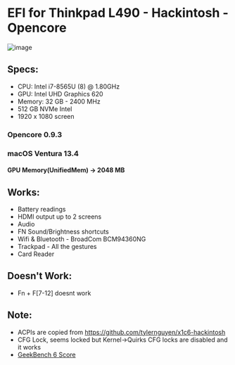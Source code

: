 # EFI for Thinkpad L490 - Hackintosh - Opencore

![image](https://github.com/takobaba/EFI-Opencore-Thinkpad-L490/assets/3728072/1a847741-5da1-46be-b67f-658dfa5ff2ca)

## Specs:
  - CPU: Intel i7-8565U (8) @ 1.80GHz
  - GPU: Intel UHD Graphics 620
  - Memory: 32 GB - 2400 MHz
  - 512 GB NVMe Intel
  - 1920 x 1080 screen

### Opencore 0.9.3

### macOS Ventura 13.4

#### GPU Memory(UnifiedMem) -> 2048 MB

## Works:

  * Battery readings
  * HDMI output up to 2 screens
  * Audio
  * FN Sound/Brightness shortcuts
  * Wifi & Bluetooth - BroadCom BCM94360NG
  * Trackpad - All the gestures
  * Card Reader

## Doesn't Work:

  * Fn + F[7-12] doesnt work

## Note: 

  * ACPIs are copied from https://github.com/tylernguyen/x1c6-hackintosh
  * CFG Lock, seems locked but Kernel->Quirks CFG locks are disabled and it works
  * [GeekBench 6 Score](https://browser.geekbench.com/v6/cpu/1577874)

